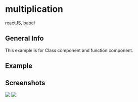 # multiplication
reactJS, babel

## General Info
This example is for Class component and function component.

## Example

## Screenshots
<img src="https://user-images.githubusercontent.com/48890162/99345061-73848180-285f-11eb-81e5-11c8cab9edf1.png">
<img src="https://user-images.githubusercontent.com/48890162/99345064-74b5ae80-285f-11eb-8624-f5e86d7a02c1.png">
